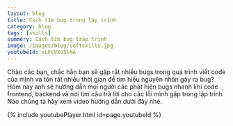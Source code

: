 ```yaml
---
layout: blog
title: Cách tìm bug trong lập trình 
category: blog
tags: [skills]
summery: Cách tìm bug trập trình   
image: /images/blog/softskills.jpg
youtubeId: xLFCVXGSlNA
---
```

 
Chào các bạn, chắc hẳn bạn sẽ gặp rất nhiều bugs trong quá trình viết code của mình và tốn rất nhiều thời gian để tìm hiểu
nguyên nhân gây ra bug? Hôm nay anh sẽ hướng dẫn mọi người các phát hiện bugs nhanh khi code frontend, backend và nơi tìm 
câu trả lời cho các lỗi mình gặp trong lập trình
Nào chúng ta hãy xem video hướng dẫn dưới đây nhé.


{% include youtubePlayer.html id=page.youtubeId %}